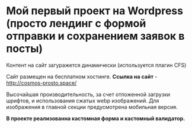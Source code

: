 # Мой первый проект на Wordpress (просто лендинг с формой отправки и сохранением заявок в посты)
Контент на сайт загуражется динамически (используется плагин CFS)


Сайт размещен на бесплатном хостинге.
**Ссылка на сайт** - http://cosmos-prosto.space/

Высочайшая производительность, за счет отложенной загрузки шрифтов, и использования сжатых webp изображений. 
Для изображения в главной секции предусмотрена мобильная версия.

**В проекте реализованна кастомная форма и кастомный валидатор.**
